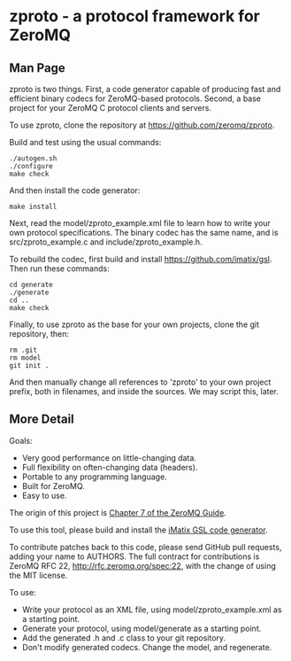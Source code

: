 # zproto - a protocol framework for ZeroMQ

## Man Page

zproto is two things. First, a code generator capable of producing fast
and efficient binary codecs for ZeroMQ-based protocols. Second, a base
project for your ZeroMQ C protocol clients and servers.

To use zproto, clone the repository at https://github.com/zeromq/zproto.

Build and test using the usual commands:

    ./autogen.sh
    ./configure
    make check

And then install the code generator:

    make install

Next, read the model/zproto_example.xml file to learn how to write your
own protocol specifications. The binary codec has the same name, and is
src/zproto_example.c and include/zproto_example.h.

To rebuild the codec, first build and install https://github.com/imatix/gsl.
Then run these commands:

    cd generate
    ./generate
    cd ..
    make check

Finally, to use zproto as the base for your own projects, clone the git
repository, then:

    rm .git
    rm model
    git init .

And then manually change all references to 'zproto' to your own project
prefix, both in filenames, and inside the sources. We may script this, later.

## More Detail

Goals:

* Very good performance on little-changing data.
* Full flexibility on often-changing data (headers).
* Portable to any programming language.
* Built for ZeroMQ.
* Easy to use.

The origin of this project is [Chapter 7 of the ZeroMQ Guide](http://zguide.zeromq.org/page:all#Serializing-Your-Data).

To use this tool, please build and install the [iMatix GSL code generator](https://github.com/imatix/gsl).

To contribute patches back to this code, please send GitHub pull requests, adding your name to AUTHORS. The full contract for contributions is ZeroMQ RFC 22, http://rfc.zeromq.org/spec:22, with the change of using the MIT license.

To use:

* Write your protocol as an XML file, using model/zproto_example.xml as a starting point.
* Generate your protocol, using model/generate as a starting point.
* Add the generated .h and .c class to your git repository.
* Don't modify generated codecs. Change the model, and regenerate.
